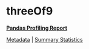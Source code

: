 # threeOf9

[**Pandas Profiling Report**](https://epistasislab.github.io/penn-ml-benchmarks/profile/threeOf9.html)

[Metadata](metadata.yaml) | [Summary Statistics](summary_stats.tsv)
